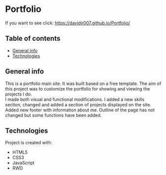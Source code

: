 # Portfolio
If you want to see click: https://davidjr007.github.io/Portfolio/

## Table of contents
* [General info](#general-info)
* [Technologies](#technologies)

## General info
This is a portfolio main site. It was built based on a free template.<!-- https://www.free-css.com/free-css-templates/page250/onnext --> The aim of this project was to customize the portfolio for showing and viewing the projects I do. 
<br />
I made both visual and functional modifications. I added a new skills section, changed and added a section of projects displayed on the site. Added new footer with information about me. Outline of the page has not changed but some functions have been added.
	
## Technologies
Project is created with:
 - HTML5
 - CSS3
 - JavaScript
 - RWD
	
